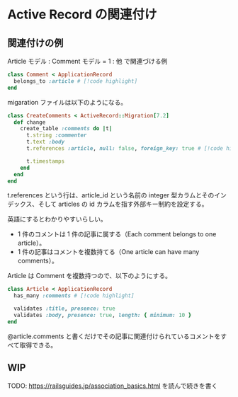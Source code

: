 # Active Record の関連付け <Badge type="danger" text="WIP" />

## 関連付けの例

Article モデル : Comment モデル = 1 : 他 で関連づける例

```ruby
class Comment < ApplicationRecord
  belongs_to :article # [!code highlight]
end
```

migaration ファイルは以下のようになる。

```ruby
class CreateComments < ActiveRecord::Migration[7.2]
  def change
    create_table :comments do |t|
      t.string :commenter
      t.text :body
      t.references :article, null: false, foreign_key: true # [!code highlight]

      t.timestamps
    end
  end
end
```

t.references という行は、article_id という名前の integer 型カラムとそのインデックス、そして articles の id カラムを指す外部キー制約を設定する。

英語にするとわかりやすいらしい。

- 1 件のコメントは 1 件の記事に属する（Each comment belongs to one article）。
- 1 件の記事はコメントを複数持てる（One article can have many comments）。

Article は Comment を複数持つので、以下のようにする。

```ruby
class Article < ApplicationRecord
  has_many :comments # [!code highlight]

  validates :title, presence: true
  validates :body, presence: true, length: { minimum: 10 }
end
```

@article.comments と書くだけでその記事に関連付けられているコメントをすべて取得できる。

## WIP

TODO: https://railsguides.jp/association_basics.html を読んで続きを書く

